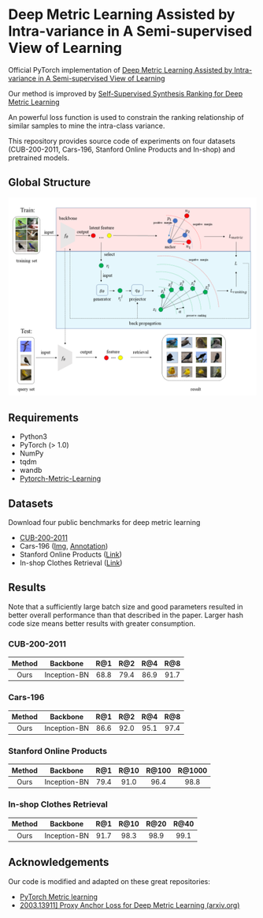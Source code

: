 # Deep Metric Learning Assisted by Intra-variance in A Semi-supervised View of Learning

Official PyTorch implementation of [Deep Metric Learning Assisted by Intra-variance in A Semi-supervised View of Learning](https://doi.org/10.1016/j.engappai.2024.107885)

Our method is improved by [Self-Supervised Synthesis Ranking for Deep Metric Learning](https://ieeexplore.ieee.org/abstract/document/9598814)

An powerful loss function is used to constrain the ranking relationship of similar samples to mine the intra-class variance.

This repository provides source code of experiments on four datasets (CUB-200-2011, Cars-196, Stanford Online Products and In-shop) and pretrained models.

## Global Structure

![image](https://github.com/Liuzt1999/SCAR/blob/main/GA.png)

## Requirements

- Python3
- PyTorch (> 1.0)
- NumPy
- tqdm
- wandb
- [Pytorch-Metric-Learning](https://github.com/KevinMusgrave/pytorch-metric-learning)

## Datasets

Download four public benchmarks for deep metric learning
 - [CUB-200-2011](http://www.vision.caltech.edu/visipedia-data/CUB-200-2011/CUB_200_2011.tgz)
 - Cars-196 ([Img](http://imagenet.stanford.edu/internal/car196/car_ims.tgz), [Annotation](http://imagenet.stanford.edu/internal/car196/cars_annos.mat))
 - Stanford Online Products ([Link](https://cvgl.stanford.edu/projects/lifted_struct/))
 - In-shop Clothes Retrieval ([Link](http://mmlab.ie.cuhk.edu.hk/projects/DeepFashion.html))

## Results

Note that a sufficiently large batch size and good parameters resulted in better overall performance than that described in the paper.
Larger hash code size means better results with greater consumption.

### CUB-200-2011

| Method |   Backbone   | R@1  | R@2  | R@4  | R@8  |
| :----: | :----------: | :--: | :--: | :--: | :--: |
|  Ours  | Inception-BN | 68.8 | 79.4 | 86.9 | 91.7 |



### Cars-196

| Method |   Backbone   | R@1  | R@2  | R@4  | R@8  |
| :----: | :----------: | :--: | :--: | :--: | :--: |
|  Ours  | Inception-BN | 86.6 | 92.0 | 95.1 | 97.4 |


### Stanford Online Products

| Method |   Backbone   | R@1  | R@10  | R@100  | R@1000  |
| :----: | :----------: | :--: | :--: | :--: | :--: |
|  Ours  | Inception-BN | 79.4 | 91.0 | 96.4 | 98.8 |


### In-shop Clothes Retrieval

| Method |   Backbone   | R@1  | R@10  | R@20  | R@40  |
| :----: | :----------: | :--: | :--: | :--: | :--: |
|  Ours  | Inception-BN | 91.7 | 98.3 | 98.9 | 99.1 |

## Acknowledgements

Our code is modified and adapted on these great repositories:

- [PyTorch Metric learning](https://github.com/KevinMusgrave/pytorch-metric-learning)
- [2003.13911\] Proxy Anchor Loss for Deep Metric Learning (arxiv.org)](https://arxiv.org/abs/2003.13911)
